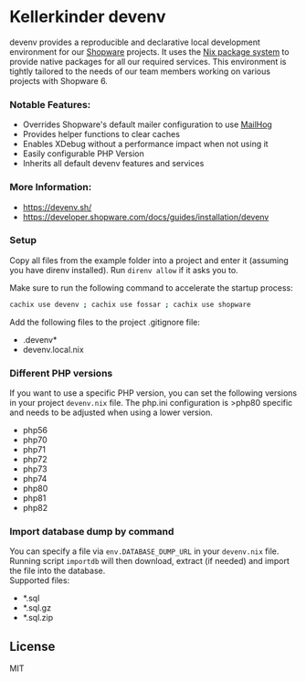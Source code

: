# Kellerkinder devenv

devenv provides a reproducible and declarative local development environment for our [Shopware](https://www.shopware.com) projects.
It uses the [Nix package system](https://nixos.org/) to provide native packages for all our required services. This environment is
tightly tailored to the needs of our team members working on various projects with Shopware 6.

### Notable Features:
- Overrides Shopware's default mailer configuration to use [MailHog](https://github.com/mailhog/MailHog)
- Provides helper functions to clear caches
- Enables XDebug without a performance impact when not using it
- Easily configurable PHP Version
- Inherits all default devenv features and services

### More Information:
- https://devenv.sh/
- https://developer.shopware.com/docs/guides/installation/devenv

### Setup
Copy all files from the example folder into a project and enter it (assuming you have direnv installed). Run `direnv allow` if it asks you to.

Make sure to run the following command to accelerate the startup process:
```bash
cachix use devenv ; cachix use fossar ; cachix use shopware
```


Add the following files to the project .gitignore file:
- .devenv*
- devenv.local.nix

### Different PHP versions

If you want to use a specific PHP version, you can set the following versions 
in your project `devenv.nix` file. The php.ini configuration is >php80 specific
and needs to be adjusted when using a lower version. 

- php56
- php70
- php71
- php72
- php73
- php74
- php80
- php81
- php82

### Import database dump by command

You can specify a file via `env.DATABASE_DUMP_URL` in your `devenv.nix` file.  
Running script `importdb` will then download, extract (if needed) and import the file into the database.  
Supported files:
- *.sql
- *.sql.gz
- *.sql.zip

## License
MIT
